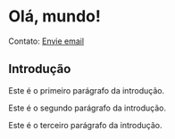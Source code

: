 # Olá, mundo!

[//]: <> (versão 0.1.1)
Contato: [Envie email](mailto:support@github.com)

## Introdução

Este é o primeiro parágrafo da introdução.

Este é o segundo parágrafo da introdução.

Este é o terceiro parágrafo da introdução.
